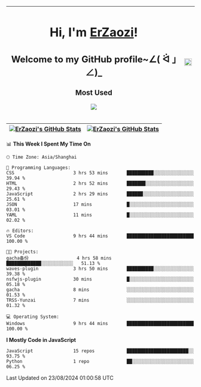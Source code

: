 |<h1>Hi, I'm <a href="https://github.com/erzaozi">ErZaozi</a>! </h1><h2>Welcome to my GitHub profile~∠( ᐛ 」∠)_</h2><p><h3>Most Used</h3><img src="https://skillicons.dev/icons?i=github,vscode,visualstudio,ubuntu,postman,pycharm,webstorm,git,docker"></p>|<img decoding="async" align=center src="https://cdn.jsdelivr.net/gh/erzaozi/erzaozi/image.gif" width="100%">|
| ----- | ----- |

| <a href="https://github.com/erzaozi"><img align="center" src="https://github-readme-stats.vercel.app/api/top-langs/?username=erzaozi&title_color=44cef6&text_color=4b5cc4&icon_color=2bbc8a&bg_color=white&langs_count=4&hide_border=true" alt="ErZaozi's GitHub Stats" /></a> | <a href="https://github.com/erzaozi"><img align="center" src="https://github-readme-stats.vercel.app/api?username=erzaozi&show_icons=true&line_height=27&count_private=true&title_color=44cef6&text_color=4b5cc4&icon_color=2bbc8a&bg_color=white&hide_border=true" alt="ErZaozi's GitHub Stats" /></a> |
| ----- | ----- |
<!--START_SECTION:waka-->
📊 **This Week I Spent My Time On** 

```text
🕑︎ Time Zone: Asia/Shanghai

💬 Programming Languages: 
CSS                      3 hrs 53 mins       ██████████░░░░░░░░░░░░░░░   39.94 % 
HTML                     2 hrs 52 mins       ███████░░░░░░░░░░░░░░░░░░   29.43 % 
JavaScript               2 hrs 29 mins       ██████░░░░░░░░░░░░░░░░░░░   25.61 % 
JSON                     17 mins             █░░░░░░░░░░░░░░░░░░░░░░░░   03.01 % 
YAML                     11 mins             █░░░░░░░░░░░░░░░░░░░░░░░░   02.02 % 

🔥 Editors: 
VS Code                  9 hrs 44 mins       █████████████████████████   100.00 % 

🐱‍💻 Projects: 
gacha备份                  4 hrs 58 mins       █████████████░░░░░░░░░░░░   51.13 % 
waves-plugin             3 hrs 50 mins       ██████████░░░░░░░░░░░░░░░   39.38 % 
nsfwjs-plugin            30 mins             █░░░░░░░░░░░░░░░░░░░░░░░░   05.18 % 
gacha                    8 mins              ░░░░░░░░░░░░░░░░░░░░░░░░░   01.53 % 
TRSS-Yunzai              7 mins              ░░░░░░░░░░░░░░░░░░░░░░░░░   01.32 % 

💻 Operating System: 
Windows                  9 hrs 44 mins       █████████████████████████   100.00 % 
```

**I Mostly Code in JavaScript** 

```text
JavaScript               15 repos            ███████████████████████░░   93.75 % 
Python                   1 repo              ██░░░░░░░░░░░░░░░░░░░░░░░   06.25 % 
```




 Last Updated on 23/08/2024 01:00:58 UTC
<!--END_SECTION:waka-->
